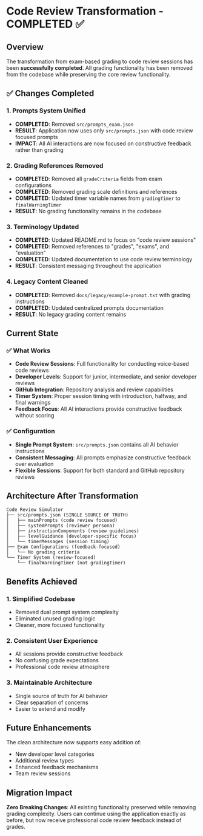 # Code Review Transformation - COMPLETED ✅

## Overview

The transformation from exam-based grading to code review sessions has been **successfully completed**. All grading functionality has been removed from the codebase while preserving the core review functionality.

## ✅ Changes Completed

### 1. **Prompts System Unified**

- **COMPLETED**: Removed `src/prompts_exam.json`
- **RESULT**: Application now uses only `src/prompts.json` with code review focused prompts
- **IMPACT**: All AI interactions are now focused on constructive feedback rather than grading

### 2. **Grading References Removed**

- **COMPLETED**: Removed all `gradeCriteria` fields from exam configurations
- **COMPLETED**: Removed grading scale definitions and references
- **COMPLETED**: Updated timer variable names from `gradingTimer` to `finalWarningTimer`
- **RESULT**: No grading functionality remains in the codebase

### 3. **Terminology Updated**

- **COMPLETED**: Updated README.md to focus on "code review sessions"
- **COMPLETED**: Removed references to "grades", "exams", and "evaluation"
- **COMPLETED**: Updated documentation to use code review terminology
- **RESULT**: Consistent messaging throughout the application

### 4. **Legacy Content Cleaned**

- **COMPLETED**: Removed `docs/legacy/example-prompt.txt` with grading instructions
- **COMPLETED**: Updated centralized prompts documentation
- **RESULT**: No legacy grading content remains

## Current State

### ✅ What Works

- **Code Review Sessions**: Full functionality for conducting voice-based code reviews
- **Developer Levels**: Support for junior, intermediate, and senior developer reviews
- **GitHub Integration**: Repository analysis and review capabilities
- **Timer System**: Proper session timing with introduction, halfway, and final warnings
- **Feedback Focus**: All AI interactions provide constructive feedback without scoring

### ✅ Configuration

- **Single Prompt System**: `src/prompts.json` contains all AI behavior instructions
- **Consistent Messaging**: All prompts emphasize constructive feedback over evaluation
- **Flexible Sessions**: Support for both standard and GitHub repository reviews

## Architecture After Transformation

```
Code Review Simulator
├── src/prompts.json (SINGLE SOURCE OF TRUTH)
│   ├── mainPrompts (code review focused)
│   ├── systemPrompts (reviewer persona)
│   ├── instructionComponents (review guidelines)
│   ├── levelGuidance (developer-specific focus)
│   └── timerMessages (session timing)
├── Exam Configurations (feedback-focused)
│   └── No grading criteria
└── Timer System (review-focused)
    └── finalWarningTimer (not gradingTimer)
```

## Benefits Achieved

### 1. **Simplified Codebase**

- Removed dual prompt system complexity
- Eliminated unused grading logic
- Cleaner, more focused functionality

### 2. **Consistent User Experience**

- All sessions provide constructive feedback
- No confusing grade expectations
- Professional code review atmosphere

### 3. **Maintainable Architecture**

- Single source of truth for AI behavior
- Clear separation of concerns
- Easier to extend and modify

## Future Enhancements

The clean architecture now supports easy addition of:

- New developer level categories
- Additional review types
- Enhanced feedback mechanisms
- Team review sessions

## Migration Impact

**Zero Breaking Changes**: All existing functionality preserved while removing grading complexity. Users can continue using the application exactly as before, but now receive professional code review feedback instead of grades.
